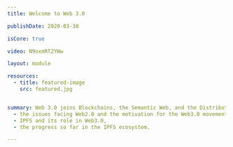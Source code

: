 ```yaml
---
title: Welcome to Web 3.0

publishDate: 2020-03-30

isCore: true

video: N9oxmRT2YWw

layout: module

resources:
  - title: featured-image
    src: featured.jpg


summary: Web 3.0 joins Blockchains, the Semantic Web, and the Distributed Web in one package and creates a revolution, which will change the way we do networking! Stick around to find out":"
  - the issues facing Web2.0 and the motivation for the Web3.0 movement,
  - IPFS and its role in Web3.0,
  - the progress so far in the IPFS ecosystem.

---
```

